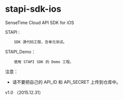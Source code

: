 # stapi-sdk-ios

SenseTime Cloud API SDK for iOS 


STAPI :  

		SDK 源代码工程，含单元测试。
		
		
STAPI_Demo：

		使用 STAPI SDK 的 Demo 工程。


注意：
 
* 请不要把自己的 API\_ID 和 API\_SECRET 上传到仓库中。

v1.0  （2015.12.31）

